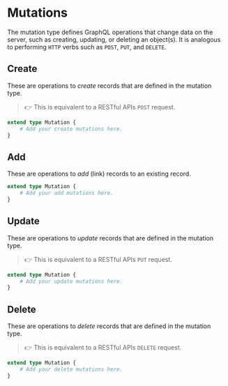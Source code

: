 # Mutations

The mutation type defines GraphQL operations that change data on the server, such as
creating, updating, or deleting an object(s). It is analogous to performing `HTTP` verbs
such as `POST`, `PUT`, and `DELETE`.

## Create

These are operations to _create_ records that are defined in the mutation type.

> :point_right: This is equivalent to a RESTful APIs `POST` request.

```graphql
extend type Mutation {
    # Add your create mutations here.
}
```

## Add

These are operations to _add_ (link) records to an existing record.

```graphql
extend type Mutation {
    # Add your add mutations here.
}
```

## Update

These are operations to _update_ records that are defined in the mutation type.

> :point_right: This is equivalent to a RESTful APIs `PUT` request.

```graphql
extend type Mutation {
    # Add your update mutations here.
}
```

## Delete

These are operations to _delete_ records that are defined in the mutation type.

> :point_right: This is equivalent to a RESTful APIs `DELETE` request.

```graphql
extend type Mutation {
    # Add your delete mutations here.
}
```
